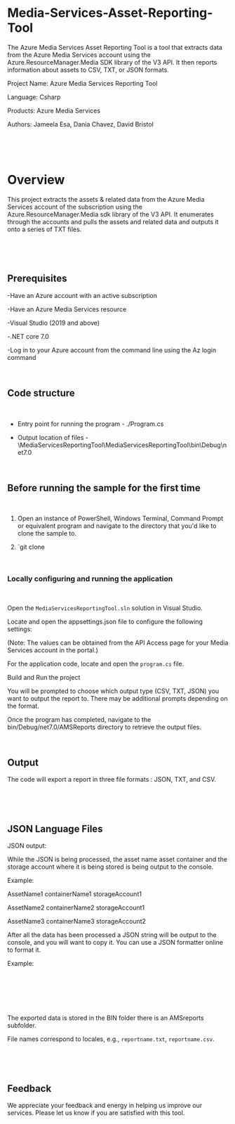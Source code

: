 ﻿# Media-Services-Asset-Reporting-Tool
The Azure Media Services Asset Reporting Tool is a tool that extracts data from the Azure Media Services account using the Azure.ResourceManager.Media SDK library of the V3 API. It then reports information about assets to CSV, TXT, or JSON formats.

Project Name: Azure Media Services Reporting Tool  

Language:  Csharp  

Products:  Azure Media Services  

Authors: Jameela Esa, Dania Chavez, David Bristol 

  

  

# Overview 

This project extracts the assets & related data from the Azure Media Services account of the subscription using the Azure.ResourceManager.Media sdk library of the V3 API.  It enumerates through the accounts and pulls the assets and related data and outputs it onto a series of TXT files. 

  

  

## Prerequisites 

-Have an Azure account with an active subscription 

-Have an Azure Media Services resource  

-Visual Studio (2019 and above) 

-.NET core 7.0 

-Log in to your Azure account from the command line using the Az login command 

  

## Code structure 

  

- Entry point for running the program - ./Program.cs 

- Output location of files - \MediaServicesReportingTool\MediaServicesReportingTool\bin\Debug\net7.0  

  

## Before running the sample for the first time 

  

1. Open an instance of PowerShell, Windows Terminal, Command Prompt or equivalent program and navigate to the directory that you'd like to clone the sample to. 

2. `git clone <add URL> 

  

### Locally configuring and running the application 

  

Open the `MediaServicesReportingTool.sln` solution in Visual Studio. 

Locate and open the appsettings.json file to configure the following settings: 

(Note: The values can be obtained from the API Access page for your Media Services account in the portal.) 

For the application code, locate and open the `program.cs` file. 

Build and Run the project 

You will be prompted to choose which output type (CSV, TXT, JSON) you want to output the report to.  There may be additional prompts depending on the format. 

Once the program has completed, navigate to the bin/Debug/net7.0/AMSReports directory to retrieve the output files. 

  

## Output 

The code will export a report in three file formats : JSON, TXT, and CSV.   

  

  

## JSON Language Files 

JSON output: 

While the JSON is being processed, the asset name asset container and the storage account where it is being stored is being output to the console.  

 

Example: 

AssetName1 containerName1 storageAccount1 

AssetName2 containerName2 storageAccount1 

AssetName3 containerName3 storageAccount2 

 

After all the data has been processed a JSON string will be output to the console, and you will want to copy it.  You can use a JSON formatter online to format it.  

 

Example: 

 

 

  

  

  

The exported data is stored in  the BIN folder there is an AMSreports subfolder. 

File names correspond to locales, e.g., `reportname.txt`, `reportname.csv`. 

  

  

## Feedback 

We appreciate your feedback and energy in helping us improve our services. Please let us know if you are satisfied with this tool. 

 
